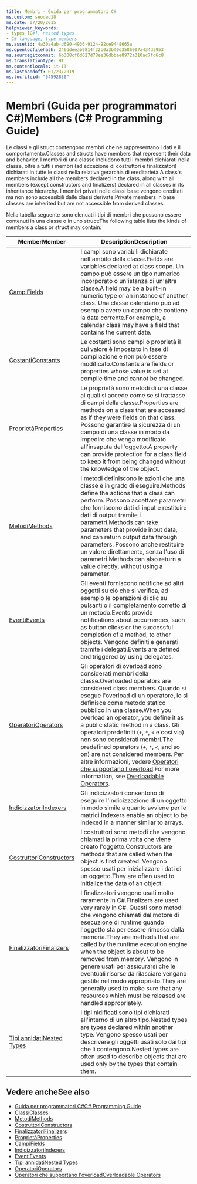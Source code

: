 ```yaml
---
title: Membri - Guida per programmatori C#
ms.custom: seodec18
ms.date: 07/20/2015
helpviewer_keywords:
- types [C#], nested types
- C# language, type members
ms.assetid: 4a30a4ab-d690-4936-9124-92ce9448665a
ms.openlocfilehash: 246ddeeab9814f32b0a3bf0d3586007a434d3953
ms.sourcegitcommit: 6b308cf6d627d78ee36dbbae8972a310ac7fd6c8
ms.translationtype: HT
ms.contentlocale: it-IT
ms.lasthandoff: 01/23/2019
ms.locfileid: "54592850"
---
```

# <a name="members-c-programming-guide"></a><span data-ttu-id="e3584-102">Membri (Guida per programmatori C#)</span><span class="sxs-lookup"><span data-stu-id="e3584-102">Members (C# Programming Guide)</span></span>
<span data-ttu-id="e3584-103">Le classi e gli struct contengono membri che ne rappresentano i dati e il comportamento.</span><span class="sxs-lookup"><span data-stu-id="e3584-103">Classes and structs have members that represent their data and behavior.</span></span> <span data-ttu-id="e3584-104">I membri di una classe includono tutti i membri dichiarati nella classe, oltre a tutti i membri (ad eccezione di costruttori e finalizzatori) dichiarati in tutte le classi nella relativa gerarchia di ereditarietà.</span><span class="sxs-lookup"><span data-stu-id="e3584-104">A class's members include all the members declared in the class, along with all members (except constructors and finalizers) declared in all classes in its inheritance hierarchy.</span></span> <span data-ttu-id="e3584-105">I membri privati nelle classi base vengono ereditati ma non sono accessibili dalle classi derivate.</span><span class="sxs-lookup"><span data-stu-id="e3584-105">Private members in base classes are inherited but are not accessible from derived classes.</span></span>  
  
 <span data-ttu-id="e3584-106">Nella tabella seguente sono elencati i tipi di membri che possono essere contenuti in una classe o in uno struct:</span><span class="sxs-lookup"><span data-stu-id="e3584-106">The following table lists the kinds of members a class or struct may contain:</span></span>  
  
|<span data-ttu-id="e3584-107">Member</span><span class="sxs-lookup"><span data-stu-id="e3584-107">Member</span></span>|<span data-ttu-id="e3584-108">Description</span><span class="sxs-lookup"><span data-stu-id="e3584-108">Description</span></span>|  
|------------|-----------------|  
|[<span data-ttu-id="e3584-109">Campi</span><span class="sxs-lookup"><span data-stu-id="e3584-109">Fields</span></span>](../../../csharp/programming-guide/classes-and-structs/fields.md)|<span data-ttu-id="e3584-110">I campi sono variabili dichiarate nell'ambito della classe.</span><span class="sxs-lookup"><span data-stu-id="e3584-110">Fields are variables declared at class scope.</span></span> <span data-ttu-id="e3584-111">Un campo può essere un tipo numerico incorporato o un'istanza di un'altra classe.</span><span class="sxs-lookup"><span data-stu-id="e3584-111">A field may be a built-in numeric type or an instance of another class.</span></span> <span data-ttu-id="e3584-112">Una classe calendario può ad esempio avere un campo che contiene la data corrente.</span><span class="sxs-lookup"><span data-stu-id="e3584-112">For example, a calendar class may have a field that contains the current date.</span></span>|  
|[<span data-ttu-id="e3584-113">Costanti</span><span class="sxs-lookup"><span data-stu-id="e3584-113">Constants</span></span>](../../../csharp/programming-guide/classes-and-structs/constants.md)|<span data-ttu-id="e3584-114">Le costanti sono campi o proprietà il cui valore è impostato in fase di compilazione e non può essere modificato.</span><span class="sxs-lookup"><span data-stu-id="e3584-114">Constants are fields or properties whose value is set at compile time and cannot be changed.</span></span>|  
|[<span data-ttu-id="e3584-115">Proprietà</span><span class="sxs-lookup"><span data-stu-id="e3584-115">Properties</span></span>](../../../csharp/programming-guide/classes-and-structs/properties.md)|<span data-ttu-id="e3584-116">Le proprietà sono metodi di una classe ai quali si accede come se si trattasse di campi della classe.</span><span class="sxs-lookup"><span data-stu-id="e3584-116">Properties are methods on a class that are accessed as if they were fields on that class.</span></span> <span data-ttu-id="e3584-117">Possono garantire la sicurezza di un campo di una classe in modo da impedire che venga modificato all'insaputa dell'oggetto.</span><span class="sxs-lookup"><span data-stu-id="e3584-117">A property can provide protection for a class field to keep it from being changed without the knowledge of the object.</span></span>|  
|[<span data-ttu-id="e3584-118">Metodi</span><span class="sxs-lookup"><span data-stu-id="e3584-118">Methods</span></span>](../../../csharp/programming-guide/classes-and-structs/methods.md)|<span data-ttu-id="e3584-119">I metodi definiscono le azioni che una classe è in grado di eseguire.</span><span class="sxs-lookup"><span data-stu-id="e3584-119">Methods define the actions that a class can perform.</span></span> <span data-ttu-id="e3584-120">Possono accettare parametri che forniscono dati di input e restituire dati di output tramite i parametri.</span><span class="sxs-lookup"><span data-stu-id="e3584-120">Methods can take parameters that provide input data, and can return output data through parameters.</span></span> <span data-ttu-id="e3584-121">Possono anche restituire un valore direttamente, senza l'uso di parametri.</span><span class="sxs-lookup"><span data-stu-id="e3584-121">Methods can also return a value directly, without using a parameter.</span></span>|  
|[<span data-ttu-id="e3584-122">Eventi</span><span class="sxs-lookup"><span data-stu-id="e3584-122">Events</span></span>](../../../csharp/programming-guide/events/index.md)|<span data-ttu-id="e3584-123">Gli eventi forniscono notifiche ad altri oggetti su ciò che si verifica, ad esempio le operazioni di clic su pulsanti o il completamento corretto di un metodo.</span><span class="sxs-lookup"><span data-stu-id="e3584-123">Events provide notifications about occurrences, such as button clicks or the successful completion of a method, to other objects.</span></span> <span data-ttu-id="e3584-124">Vengono definiti e generati tramite i delegati.</span><span class="sxs-lookup"><span data-stu-id="e3584-124">Events are defined and triggered by using delegates.</span></span>|  
|[<span data-ttu-id="e3584-125">Operatori</span><span class="sxs-lookup"><span data-stu-id="e3584-125">Operators</span></span>](../../../csharp/programming-guide/statements-expressions-operators/operators.md)|<span data-ttu-id="e3584-126">Gli operatori di overload sono considerati membri della classe.</span><span class="sxs-lookup"><span data-stu-id="e3584-126">Overloaded operators are considered class members.</span></span> <span data-ttu-id="e3584-127">Quando si esegue l'overload di un operatore, lo si definisce come metodo statico pubblico in una classe.</span><span class="sxs-lookup"><span data-stu-id="e3584-127">When you overload an operator, you define it as a public static method in a class.</span></span> <span data-ttu-id="e3584-128">Gli operatori predefiniti (`+`, `*`, `<` e così via) non sono considerati membri.</span><span class="sxs-lookup"><span data-stu-id="e3584-128">The predefined operators (`+`, `*`, `<`, and so on) are not considered members.</span></span> <span data-ttu-id="e3584-129">Per altre informazioni, vedere [Operatori che supportano l'overload](../../../csharp/programming-guide/statements-expressions-operators/overloadable-operators.md).</span><span class="sxs-lookup"><span data-stu-id="e3584-129">For more information, see [Overloadable Operators](../../../csharp/programming-guide/statements-expressions-operators/overloadable-operators.md).</span></span>|  
|[<span data-ttu-id="e3584-130">Indicizzatori</span><span class="sxs-lookup"><span data-stu-id="e3584-130">Indexers</span></span>](../../../csharp/programming-guide/indexers/index.md)|<span data-ttu-id="e3584-131">Gli indicizzatori consentono di eseguire l'indicizzazione di un oggetto in modo simile a quanto avviene per le matrici.</span><span class="sxs-lookup"><span data-stu-id="e3584-131">Indexers enable an object to be indexed in a manner similar to arrays.</span></span>|  
|[<span data-ttu-id="e3584-132">Costruttori</span><span class="sxs-lookup"><span data-stu-id="e3584-132">Constructors</span></span>](../../../csharp/programming-guide/classes-and-structs/constructors.md)|<span data-ttu-id="e3584-133">I costruttori sono metodi che vengono chiamati la prima volta che viene creato l'oggetto.</span><span class="sxs-lookup"><span data-stu-id="e3584-133">Constructors are methods that are called when the object is first created.</span></span> <span data-ttu-id="e3584-134">Vengono spesso usati per inizializzare i dati di un oggetto.</span><span class="sxs-lookup"><span data-stu-id="e3584-134">They are often used to initialize the data of an object.</span></span>|  
|[<span data-ttu-id="e3584-135">Finalizzatori</span><span class="sxs-lookup"><span data-stu-id="e3584-135">Finalizers</span></span>](../../../csharp/programming-guide/classes-and-structs/destructors.md)|<span data-ttu-id="e3584-136">I finalizzatori vengono usati molto raramente in C#.</span><span class="sxs-lookup"><span data-stu-id="e3584-136">Finalizers are used very rarely in C#.</span></span> <span data-ttu-id="e3584-137">Questi sono metodi che vengono chiamati dal motore di esecuzione di runtime quando l'oggetto sta per essere rimosso dalla memoria.</span><span class="sxs-lookup"><span data-stu-id="e3584-137">They are methods that are called by the runtime execution engine when the object is about to be removed from memory.</span></span> <span data-ttu-id="e3584-138">Vengono in genere usati per assicurarsi che le eventuali risorse da rilasciare vengano gestite nel modo appropriato.</span><span class="sxs-lookup"><span data-stu-id="e3584-138">They are generally used to make sure that any resources which must be released are handled appropriately.</span></span>|  
|[<span data-ttu-id="e3584-139">Tipi annidati</span><span class="sxs-lookup"><span data-stu-id="e3584-139">Nested Types</span></span>](../../../csharp/programming-guide/classes-and-structs/nested-types.md)|<span data-ttu-id="e3584-140">I tipi nidificati sono tipi dichiarati all'interno di un altro tipo.</span><span class="sxs-lookup"><span data-stu-id="e3584-140">Nested types are types declared within another type.</span></span> <span data-ttu-id="e3584-141">Vengono spesso usati per descrivere gli oggetti usati solo dai tipi che li contengono.</span><span class="sxs-lookup"><span data-stu-id="e3584-141">Nested types are often used to describe objects that are used only by the types that contain them.</span></span>|  
  
## <a name="see-also"></a><span data-ttu-id="e3584-142">Vedere anche</span><span class="sxs-lookup"><span data-stu-id="e3584-142">See also</span></span>

- [<span data-ttu-id="e3584-143">Guida per programmatori C#</span><span class="sxs-lookup"><span data-stu-id="e3584-143">C# Programming Guide</span></span>](../../../csharp/programming-guide/index.md)
- [<span data-ttu-id="e3584-144">Classi</span><span class="sxs-lookup"><span data-stu-id="e3584-144">Classes</span></span>](../../../csharp/programming-guide/classes-and-structs/classes.md)
- [<span data-ttu-id="e3584-145">Metodi</span><span class="sxs-lookup"><span data-stu-id="e3584-145">Methods</span></span>](../../../csharp/programming-guide/classes-and-structs/methods.md)
- [<span data-ttu-id="e3584-146">Costruttori</span><span class="sxs-lookup"><span data-stu-id="e3584-146">Constructors</span></span>](../../../csharp/programming-guide/classes-and-structs/constructors.md)
- [<span data-ttu-id="e3584-147">Finalizzatori</span><span class="sxs-lookup"><span data-stu-id="e3584-147">Finalizers</span></span>](../../../csharp/programming-guide/classes-and-structs/destructors.md)
- [<span data-ttu-id="e3584-148">Proprietà</span><span class="sxs-lookup"><span data-stu-id="e3584-148">Properties</span></span>](../../../csharp/programming-guide/classes-and-structs/properties.md)
- [<span data-ttu-id="e3584-149">Campi</span><span class="sxs-lookup"><span data-stu-id="e3584-149">Fields</span></span>](../../../csharp/programming-guide/classes-and-structs/fields.md)
- [<span data-ttu-id="e3584-150">Indicizzatori</span><span class="sxs-lookup"><span data-stu-id="e3584-150">Indexers</span></span>](../../../csharp/programming-guide/indexers/index.md)
- [<span data-ttu-id="e3584-151">Eventi</span><span class="sxs-lookup"><span data-stu-id="e3584-151">Events</span></span>](../../../csharp/programming-guide/events/index.md)
- [<span data-ttu-id="e3584-152">Tipi annidati</span><span class="sxs-lookup"><span data-stu-id="e3584-152">Nested Types</span></span>](../../../csharp/programming-guide/classes-and-structs/nested-types.md)
- [<span data-ttu-id="e3584-153">Operatori</span><span class="sxs-lookup"><span data-stu-id="e3584-153">Operators</span></span>](../../../csharp/programming-guide/statements-expressions-operators/operators.md)
- [<span data-ttu-id="e3584-154">Operatori che supportano l'overload</span><span class="sxs-lookup"><span data-stu-id="e3584-154">Overloadable Operators</span></span>](../../../csharp/programming-guide/statements-expressions-operators/overloadable-operators.md)
